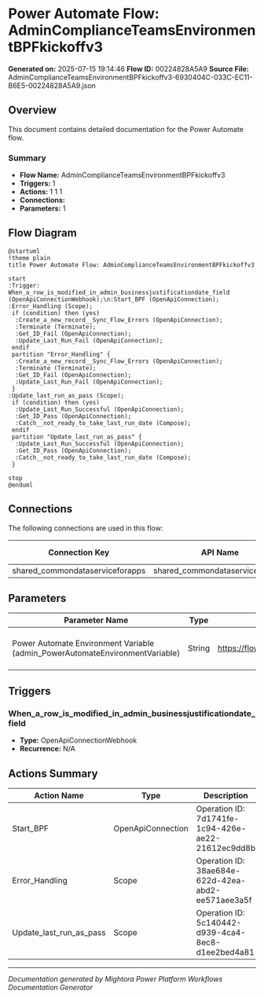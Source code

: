 ﻿# Power Automate Flow: AdminComplianceTeamsEnvironmentBPFkickoffv3

**Generated on:** 2025-07-15 19:14:46
**Flow ID:** 00224828A5A9
**Source File:** AdminComplianceTeamsEnvironmentBPFkickoffv3-6930404C-033C-EC11-B6E5-00224828A5A9.json

## Overview

This document contains detailed documentation for the Power Automate flow.

### Summary
- **Flow Name:** AdminComplianceTeamsEnvironmentBPFkickoffv3
- **Triggers:** 1
- **Actions:** 1 1 1
- **Connections:** 
- **Parameters:** 1

## Flow Diagram

```plantuml
@startuml
!theme plain
title Power Automate Flow: AdminComplianceTeamsEnvironmentBPFkickoffv3

start
:Trigger: When_a_row_is_modified_in_admin_businessjustificationdate_field (OpenApiConnectionWebhook);\n:Start_BPF (OpenApiConnection);
:Error_Handling (Scope);
 if (condition) then (yes)
  :Create_a_new_record__Sync_Flow_Errors (OpenApiConnection);
  :Terminate (Terminate);
  :Get_ID_Fail (OpenApiConnection);
  :Update_Last_Run_Fail (OpenApiConnection);
 endif
 partition "Error_Handling" {
  :Create_a_new_record__Sync_Flow_Errors (OpenApiConnection);
  :Terminate (Terminate);
  :Get_ID_Fail (OpenApiConnection);
  :Update_Last_Run_Fail (OpenApiConnection);
 }
:Update_last_run_as_pass (Scope);
 if (condition) then (yes)
  :Update_Last_Run_Successful (OpenApiConnection);
  :Get_ID_Pass (OpenApiConnection);
  :Catch__not_ready_to_take_last_run_date (Compose);
 endif
 partition "Update_last_run_as_pass" {
  :Update_Last_Run_Successful (OpenApiConnection);
  :Get_ID_Pass (OpenApiConnection);
  :Catch__not_ready_to_take_last_run_date (Compose);
 }

stop
@enduml
```

## Connections

The following connections are used in this flow:

| Connection Key | API Name | Logical Name | Runtime Source |
|----------------|----------|--------------|----------------|
| shared_commondataserviceforapps | shared_commondataserviceforapps | admin_CoECoreDataverse2 | embedded |

## Parameters

| Parameter Name | Type | Default Value | Description |
|----------------|------|---------------|-------------|
| Power Automate Environment Variable (admin_PowerAutomateEnvironmentVariable) | String | https://flow.microsoft.com/manage/environments/ | Inventory - REQUIRED. Environment, including geographic location, for Power Automate - Ex for commercial: https://flow.microsoft.com/manage/environments/ |

## Triggers

### When_a_row_is_modified_in_admin_businessjustificationdate_field
- **Type:** OpenApiConnectionWebhook
- **Recurrence:** N/A

## Actions Summary

| Action Name | Type | Description |
|-------------|------|-------------|
| Start_BPF | OpenApiConnection | Operation ID: 7d1741fe-1c94-426e-ae22-21612ec9dd8b |
| Error_Handling | Scope | Operation ID: 38ae684e-622d-42ea-abd2-ee571aee3a5f |
| Update_last_run_as_pass | Scope | Operation ID: 5c140442-d939-4ca4-8ec8-d1ee2bed4a81 |

---
*Documentation generated by Mightora Power Platform Workflows Documentation Generator*
